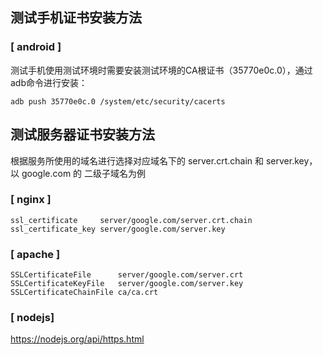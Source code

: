 
测试手机证书安装方法
--------------------
### [ android ]
测试手机使用测试环境时需要安装测试环境的CA根证书（35770e0c.0），通过adb命令进行安装：

    adb push 35770e0c.0 /system/etc/security/cacerts


测试服务器证书安装方法
----------------------
根据服务所使用的域名进行选择对应域名下的 server.crt.chain 和 server.key，以 google.com 的
二级子域名为例
### [ nginx ]

    ssl_certificate     server/google.com/server.crt.chain
    ssl_certificate_key server/google.com/server.key

### [ apache ]

    SSLCertificateFile      server/google.com/server.crt
    SSLCertificateKeyFile   server/google.com/server.key
    SSLCertificateChainFile ca/ca.crt

### [ nodejs]

https://nodejs.org/api/https.html
